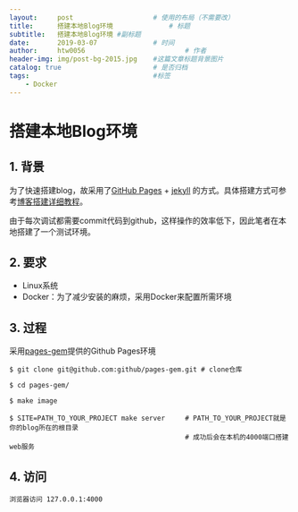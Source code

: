 ```yaml
---
layout:     post   				    # 使用的布局（不需要改）
title:      搭建本地Blog环境				# 标题 
subtitle:   搭建本地Blog环境 #副标题
date:       2019-03-07 				# 时间
author:     htw0056 						# 作者
header-img: img/post-bg-2015.jpg 	#这篇文章标题背景图片
catalog: true 						# 是否归档
tags:								#标签
    - Docker
---
```


# 搭建本地Blog环境

## 1. 背景

为了快速搭建blog，故采用了[GitHub Pages](https://pages.github.com/) + [jekyll](http://jekyll.com.cn/) 的方式。具体搭建方式可参考[博客搭建详细教程](https://github.com/qiubaiying/qiubaiying.github.io/wiki/%E5%8D%9A%E5%AE%A2%E6%90%AD%E5%BB%BA%E8%AF%A6%E7%BB%86%E6%95%99%E7%A8%8B)。

由于每次调试都需要commit代码到github，这样操作的效率低下，因此笔者在本地搭建了一个测试环境。



## 2. 要求

- Linux系统
- Docker：为了减少安装的麻烦，采用Docker来配置所需环境



## 3. 过程

采用[pages-gem](https://github.com/github/pages-gem)提供的Github Pages环境

```shell
$ git clone git@github.com:github/pages-gem.git # clone仓库

$ cd pages-gem/

$ make image

$ SITE=PATH_TO_YOUR_PROJECT make server  	# PATH_TO_YOUR_PROJECT就是你的blog所在的根目录
											# 成功后会在本机的4000端口搭建web服务
```



## 4. 访问

```
浏览器访问 127.0.0.1:4000
```





